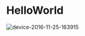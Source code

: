 # HelloWorld
![device-2016-11-25-163915](https://cloud.githubusercontent.com/assets/23746302/20636177/d97d2cf4-b32d-11e6-8f94-04ba05a01512.png)

